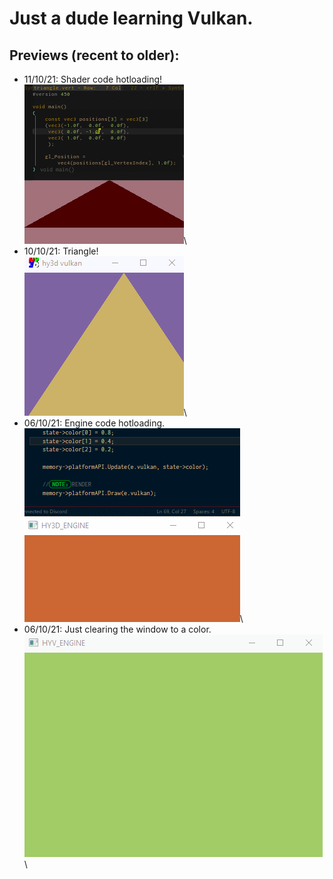 # Just a dude learning Vulkan.

## Previews (recent to older):
* 11/10/21: Shader code hotloading!\
![](previews/3_111021.gif)\
* 10/10/21: Triangle!\
![](previews/2_101021.gif)\
* 06/10/21: Engine code hotloading.\
![](previews/1_071021.gif)\
* 06/10/21: Just clearing the window to a color.\
![](previews/0_061021.gif)\

